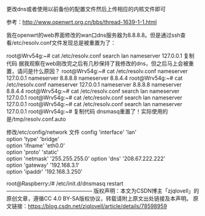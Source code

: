 更改dns或者使用以前备份的配置文件然后上传相应的内核文件即可



参考：http://www.openwrt.org.cn/bbs/thread-1639-1-1.html



我在openwrt的web界面修改的wan口dns服务器为8.8.8.8。但是通过ssh查看/etc/resolv.conf文件发现总是被重置为了：

root@Wrv54g:~# cat /etc/resolv.conf 
search lan
nameserver 127.0.0.1
复制代码
据我观察在web刚改完之后有几秒保持了我修改的dns，但之后马上会被重置，请问是什么原因？
root@Wrv54g:~# cat /etc/resolv.conf 
nameserver 127.0.0.1
nameserver 8.8.8.8
nameserver 8.8.4.4
root@Wrv54g:~# cat /etc/resolv.conf 
nameserver 127.0.0.1
nameserver 8.8.8.8
nameserver 8.8.4.4
root@Wrv54g:~# cat /etc/resolv.conf 
search lan
nameserver 127.0.0.1
root@Wrv54g:~# cat /etc/resolv.conf 
search lan
nameserver 127.0.0.1
root@Wrv54g:~# cat /etc/resolv.conf 
search lan
nameserver 127.0.0.1
root@Wrv54g:~#
复制代码
dnsmasq重置了！实际使用的是/tmp/resolv.conf.auto


修改/etc/config/network 文件
config 'interface' 'lan'            
        option 'type' 'bridge'      
        option 'ifname' 'eth0.0'    
        option 'proto' 'static'     
        option 'netmask' '255.255.255.0'
        option 'dns' '208.67.222.222'   
        option 'gateway' '192.168.3.1'  
        option 'ipaddr' '192.168.3.250'

root@Raspberry:/#  /etc/init.d/dnsmasq restart
————————————————
版权声明：本文为CSDN博主「zjqlovell」的原创文章，遵循CC 4.0 BY-SA版权协议，转载请附上原文出处链接及本声明。
原文链接：https://blog.csdn.net/zjqlovell/article/details/78598959

